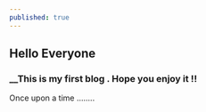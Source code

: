 ```yaml
---
published: true
---
```

## Hello Everyone

### __This is my first blog . Hope you enjoy it !!

Once upon a time ........
